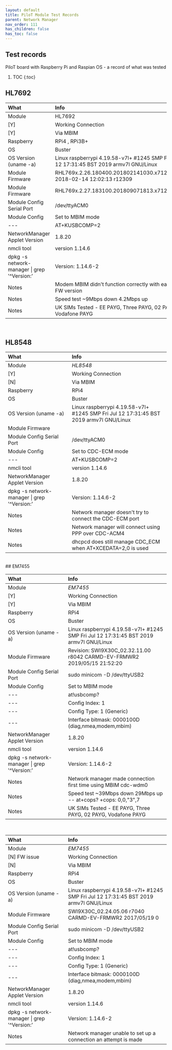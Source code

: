 ```yaml
---
layout: default
title: PiloT Module Test Records
parent: Network Manager
nav_order: 111
has_children: false
has_toc: false
---
```


## Test records
PiloT board with Raspberry Pi and Raspian OS - a record of what was tested

1. TOC
{:toc}

## HL7692  

| **What**                      | **Info** |
|:----                          |:---- |  
| Module                        | HL7692 |
|  [Y]                          | Working Connection |
|  [Y]                          | Via MBIM |
| Raspberry                     | RPi4 , RPi3B+ |
| OS                            | Buster |
| OS Version (uname -a)         | Linux raspberrypi 4.19.58-v7l+ #1245 SMP Fri Jul 12 17:31:45 BST 2019 armv7l GNU/Linux |
| Module Firmware               | RHL769x.2.26.180400.201802141030.x7120m_1 2018-02-14 12:02:13 r12309 |
| Module Firmware               | RHL769x.2.27.183100.201809071813.x7120m_3  |
| Module Config Serial Port     | /dev/ttyACM0  |
| Module Config                 | Set to MBIM mode
| ---                           |  AT+KUSBCOMP=2 |  
| NetworkManager Applet Version | 1.8.20 |
| nmcli tool                    | version 1.14.6 |
| dpkg -s network-manager \| grep '^Version:' | Version: 1.14.6-2 |
| Notes                         | Modem MBIM didn't function correctly with earlier FW version |
| Notes                         | Speed test ~9Mbps down 4.2Mbps up |
| Notes                         | UK SIMs Tested - EE PAYG, Three PAYG, 02 PAYG, Vodafone PAYG | 


<br/>

## HL8548  

| **What**                      | **Info** |
|:----                          |:---- |  
| Module                        | *HL8548* |
|  [Y]                          | Working Connection |
|  [N]                          | Via MBIM |
| Raspberry                     | RPi4 |
| OS                            | Buster |
| OS Version (uname -a)         | Linux raspberrypi 4.19.58-v7l+ #1245 SMP Fri Jul 12 17:31:45 BST 2019 armv7l GNU/Linux |
| Module Firmware               |   |
| Module Config Serial Port     | /dev/ttyACM0  |
| Module Config                 |  Set to CDC-ECM mode
| ---                           |   AT+KUSBCOMP=2 | 
| nmcli tool                    | version 1.14.6 |
| NetworkManager Applet Version | 1.8.20 |
| dpkg -s network-manager \| grep '^Version:' | Version: 1.14.6-2 |
| Notes | Network manager doesn't try to connect the CDC-ECM port |
| Notes | Network manager will connect using PPP over CDC-ACM4 | 
| Notes | dhcpcd does still manage CDC_ECM when AT+XCEDATA=2,0 is used |

  

<br/>
## EM7455


| **What** | **Info** |
|:---- |:---- |  
| Module | *EM7455* |
|  [Y] | Working Connection |
|  [Y] | Via MBIM |
| Raspberry | RPi4 |
| OS | Buster |
| OS Version (uname -a) | Linux raspberrypi 4.19.58-v7l+ #1245 SMP Fri Jul 12 17:31:45 BST 2019 armv7l GNU/Linux |
| Module Firmware | Revision: SWI9X30C_02.32.11.00 r8042 CARMD-EV-FRMWR2 2019/05/15 21:52:20 |
| Module Config Serial Port | sudo minicom -D /dev/ttyUSB2 |
| Module Config |  Set to MBIM mode |
| --- |  at!usbcomp? 
| --- | Config Index: 1                                                                 
| --- | Config Type:  1 (Generic)                                                       
| --- | Interface bitmask: 0000100D (diag,nmea,modem,mbim)   |  
| NetworkManager Applet Version | 1.8.20 |
| nmcli tool | version 1.14.6 |
| dpkg -s network-manager \| grep '^Version:' | Version: 1.14.6-2 |
| Notes | Network manager made connection first time using MBIM cdc-wdm0
| Notes | Speed test ~39Mbps down 29Mbps up -- at+cops? +cops: 0,0,"3",7 |
| Notes | UK SIMs Tested - EE PAYG, Three PAYG, 02 PAYG, Vodafone PAYG |

<br/>


| **What** | **Info** |
|:---- |:---- |  
| Module | *EM7455* |
|  [N] FW issue | Working Connection |
|  [N] | Via MBIM |
| Raspberry | RPi4 |
| OS | Buster |
| OS Version (uname -a) | Linux raspberrypi 4.19.58-v7l+ #1245 SMP Fri Jul 12 17:31:45 BST 2019 armv7l GNU/Linux |
| Module Firmware | SWI9X30C_02.24.05.06 r7040 CARMD-EV-FRMWR2 2017/05/19 0 |
| Module Config Serial Port | sudo minicom -D /dev/ttyUSB2 |
| Module Config |  Set to MBIM mode |
| --- |  at!usbcomp? 
| --- | Config Index: 1                                                                 
| --- | Config Type:  1 (Generic)                                                       
| --- | Interface bitmask: 0000100D (diag,nmea,modem,mbim)   |  
| NetworkManager Applet Version | 1.8.20 |
| nmcli tool | version 1.14.6 |
| dpkg -s network-manager \| grep '^Version:' | Version: 1.14.6-2 |
| Notes | Network manager unable to set up a connection an attempt is made



<br/>


